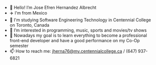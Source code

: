 - 👋 Hello! I’m Jose Efren Hernandez Albrecht
- ✈️ I'm from Mexico
- 📘 I'm studying Software Engineering Technology in Centennial College on Toronto, Canada
- 👀 I’m interested in programming, music, sports and movies/tv shows
- 💞️ Nowadays my goal is to learn everything to become a professional front-end developer and have a good performance on my Co-Op semester
- 📫 How to reach me: jherna76@my.centennialcollege.ca / (647) 937-6821

<!---
josekg/josekg is a ✨ special ✨ repository because its `README.md` (this file) appears on your GitHub profile.
You can click the Preview link to take a look at your changes.
--->
